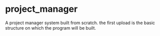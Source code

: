 # project_manager

A project manager system built from scratch. the first upload is the basic structure on which the program will be built.
